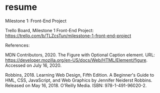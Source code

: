 # resume
Milestone 1: Front-End Project

Trello Board, Milestone 1 Front-End Project: https://trello.com/b/TLZcsTun/milesstone-1-front-end-project

References:

MDN Contributors, 2020. The Figure with Optional Caption element. URL: https://developer.mozilla.org/en-US/docs/Web/HTML/Element/figure. Accessed on July 16, 2020. 

Robbins, 2018. Learning Web Design, Fifth Edition. A Beginner's Guide to HML, CSS, JavaScript, and Web Graphics by Jennifer Neiderst Robbins. Released on May 16, 2018. O'Reilly Media. ISBN: 978-1-491-96020-2.

